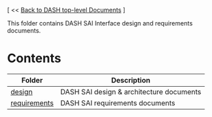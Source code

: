 [ << [Back to DASH top-level Documents](../README.md) ]

This folder contains DASH SAI Interface design and requirements documents.

# Contents

| Folder                                                 | Description                                  |
| ------------------------------------------------------ | -------------------------------------------- |
| [design](design/README.md)                             | DASH SAI design & architecture documents |
| [requirements](requirements/README.md)                 | DASH SAI requirements documents         |
